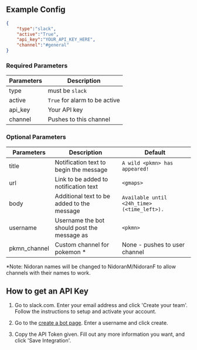 ## Example Config

```json
{
    "type":"slack",
    "active":"True",
    "api_key":"YOUR_API_KEY_HERE",
    "channel":"#general"
}
```

### Required Parameters
| Parameters     | Description                            |
| -------------- |----------------------------------------|
| type           | must be `slack`                          |
| active         | `True` for alarm to be active          |
| api_key        | Your API key                           |
| channel        | Pushes to this channel                 |

### Optional Parameters
| Parameters     | Description                                       | Default                                       |
| -------------- |---------------------------------------------------|-----------------------------------------------|
| title          | Notification text to begin the message            | `A wild <pkmn> has appeared!`                 |
| url            | Link to be added to notification text             | `<gmaps>`                                     |
| body           | Additional text to be added to the message        | `Available until <24h_time> (<time_left>).`   | 
| username       | Username the bot should post the message as       | `<pkmn>`                                      | 
| pkmn_channel   | Custom channel for pokemon *                      | None - pushes to user channel                 |
*Note: Nidoran names will be changed to NidoranM/NidoranF to allow channels with their names to work.
 
## How to get an API Key

1. Go to slack.com. Enter your email address and click 'Create your team'. Follow the instructions to setup and activate your account. 

2. Go to the [create a bot page](https://my.slack.com/services/new/bot). Enter a username and click create.

3. Copy the API Token given. Fill out any more information you want, and click 'Save Integration'.
